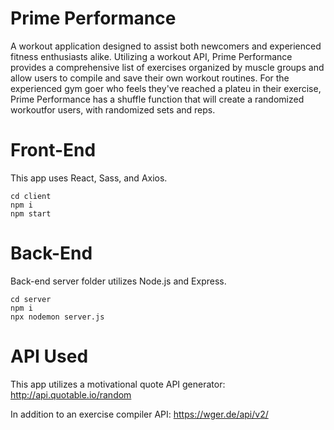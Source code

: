 # Prime Performance

A workout application designed to assist 
both newcomers and experienced fitness enthusiasts 
alike. Utilizing a workout API, Prime Performance 
provides a comprehensive list of exercises organized 
by muscle groups and allow users to compile and save 
their own workout routines. For the experienced 
gym goer who feels they've reached a plateu in
their exercise, Prime Performance has a shuffle
function that will create a randomized workoutfor 
users, with randomized sets and reps. 

# Front-End 
This app uses React, Sass, and Axios. 
``` 
cd client
npm i 
npm start
```
# Back-End 
Back-end server folder utilizes Node.js and Express.
```
cd server
npm i
npx nodemon server.js
``` 
# API Used
This app utilizes a motivational quote API generator:
http://api.quotable.io/random

In addition to an exercise compiler API:
https://wger.de/api/v2/
